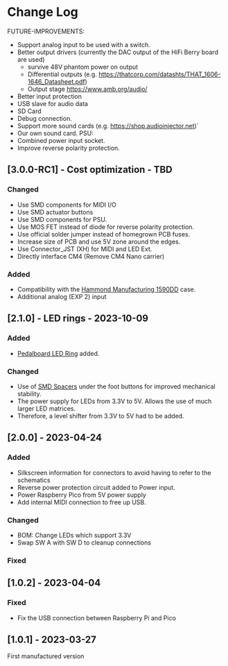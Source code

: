 # Change Log

FUTURE-IMPROVEMENTS:

- Support analog input to be used with a switch.
- Better output drivers (currently the DAC output of the HiFi Berry board are used)
    - survive 48V phantom power on output
    - Differential outputs (e.g. https://thatcorp.com/datashts/THAT_1606-1646_Datasheet.pdf)
    - Output stage https://www.amb.org/audio/
- Better input protection
- USB slave for audio data
- SD Card
- Debug connection.
- Support more sound cards (e.g. https://shop.audioinjector.net)`
- Our own sound card.
PSU:
- Combined power input socket.
- Improve reverse polarity protection.

## [3.0.0-RC1] - Cost optimization - TBD

### Changed

- Use SMD components for MIDI I/O
- Use SMD actuator buttons
- Use SMD components for PSU.
- Use MOS FET instead of diode for reverse polarity protection.
- Use official solder jumper instead of homegrown PCB fuses.
- Increase size of PCB and use 5V zone around the edges.
- Use Connector_JST (XH) for MIDI and LED Ext.
- Directly interface CM4 (Remove CM4 Nano carrier)

### Added

- Compatibility with the [Hammond Manufacturing 1590DD](https://www.hammfg.com/files/parts/pdf/1590DD.pdf) case.
- Additional analog (EXP 2) input



## [2.1.0] - LED rings - 2023-10-09

### Added

- [Pedalboard LED Ring](https://github.com/pedalboard/pedalboard-led-ring) added.

### Changed

- Use of [SMD Spacers](https://www.digikey.ch/de/products/detail/w%C3%BCrth-elektronik/9774027151R/5320625)
  under the foot buttons for improved mechanical stability.
- The power supply for LEDs from 3.3V to 5V. Allows the use of much larger LED matrices.
- Therefore, a level shifter from 3.3V to 5V had to be added.

## [2.0.0] - 2023-04-24

### Added

- Silkscreen information for connectors to avoid having to refer to the schematics
- Reverse power protection circuit added to Power input.
- Power Raspberry Pico from 5V power supply
- Add internal MIDI connection to free up USB.

### Changed

- BOM: Change LEDs which support 3.3V
- Swap SW A with SW D to cleanup connections

### Fixed

## [1.0.2] - 2023-04-04

### Fixed

- Fix the USB connection between Raspberry Pi and Pico

## [1.0.1] - 2023-03-27

First manufactured version
